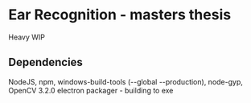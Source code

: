 # Ear Recognition - masters thesis

Heavy WIP

## Dependencies

NodeJS, npm, windows-build-tools (--global --production), node-gyp, OpenCV 3.2.0
electron packager - building to exe
